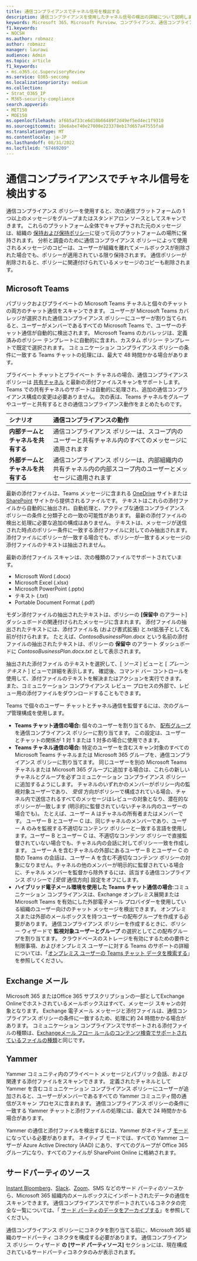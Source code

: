 ```yaml
---
title: 通信コンプライアンスでチャネル信号を検出する
description: 通信コンプライアンスを使用したチャネル信号の検出の詳細について説明します。
keywords: Microsoft 365、Microsoft Purview、コンプライアンス、通信コンプライアンス
f1.keywords:
- NOCSH
ms.author: robmazz
author: robmazz
manager: laurawi
audience: Admin
ms.topic: article
f1_keywords:
- ms.o365.cc.SupervisoryReview
ms.service: O365-seccomp
ms.localizationpriority: medium
ms.collection:
- Strat_O365_IP
- M365-security-compliance
search.appverid:
- MET150
- MOE150
ms.openlocfilehash: af6b5af33ce6d10b66489f2d49ef5ed4ec1f9310
ms.sourcegitcommit: 10e6abe740e27000e223378eb17d657a47555fa8
ms.translationtype: MT
ms.contentlocale: ja-JP
ms.lasthandoff: 08/31/2022
ms.locfileid: "67469209"
---
```

# <a name="detect-channel-signals-with-communication-compliance"></a>通信コンプライアンスでチャネル信号を検出する

通信コンプライアンス ポリシーを使用すると、次の通信プラットフォームの 1 つ以上のメッセージをグループまたはスタンドアロン ソースとしてスキャンできます。 これらのプラットフォーム全体でキャプチャされた元のメッセージは、組織の [保持および保持ポリシー](/microsoft-365/compliance/information-governance)に従って元のプラットフォームの場所に保持されます。 分析と調査のために通信コンプライアンス ポリシーによって使用されるメッセージのコピーは、ユーザーが組織を離れてメールボックスが削除された場合でも、ポリシーが適用されている限り保持されます。 通信ポリシーが削除されると、ポリシーに関連付けられているメッセージのコピーも削除されます。

## <a name="microsoft-teams"></a>Microsoft Teams

パブリックおよびプライベートの Microsoft Teams チャネルと個々のチャットの両方のチャット通信をスキャンできます。 ユーザーが Microsoft Teams カバレッジが選択された通信コンプライアンス ポリシーにユーザーが割り当てられると、ユーザーがメンバーであるすべての Microsoft Teams で、ユーザーのチャット通信が自動的に検出されます。 Microsoft Teams のカバレッジは、定義済みのポリシー テンプレートに自動的に含まれ、カスタム ポリシー テンプレートで既定で選択されます。 コミュニケーション コンプライアンス ポリシーの条件に一致する Teams チャットの処理には、最大で 48 時間かかる場合があります。

プライベート チャットとプライベート チャネルの場合、通信コンプライアンス ポリシーは [共有チャネル](/MicrosoftTeams/shared-channels) と最新の添付ファイルスキャンをサポートします。 Teams での共有チャネルのサポートは自動的に処理され、追加の通信コンプライアンス構成の変更は必要ありません。 次の表は、Teams チャネルをグループやユーザーと共有するときの通信コンプライアンス動作をまとめたものです。

|**シナリオ**|**通信コンプライアンスの動作**|
|:-----------|:------------------------------------|
| **内部チームとチャネルを共有する** | 通信コンプライアンス ポリシーは、スコープ内のユーザーと共有チャネル内のすべてのメッセージに適用されます |
| **外部チームとチャネルを共有する** | 通信コンプライアンス ポリシーは、内部組織内の共有チャネル内の内部スコープ内のユーザーとメッセージに適用されます |

最新の添付ファイルは、Teams メッセージに含まれる [OneDrive](/onedrive/plan-onedrive-enterprise#modern-attachments) サイトまたは [SharePoint](/sharepoint/dev/solution-guidance/modern-experience-customizations) サイトから提供されるファイルです。 テキストはこれらの添付ファイルから自動的に抽出され、自動処理と、アクティブな通信コンプライアンス ポリシーの条件と分類子との一致の可能性があります。 最新の添付ファイルの検出と処理に必要な追加の構成はありません。 テキストは、メッセージが送信された時点のポリシー条件に一致する添付ファイルに対してのみ抽出されます。 添付ファイルにポリシーが一致する場合でも、ポリシーが一致するメッセージの添付ファイルのテキストは抽出されません。

最新の添付ファイル スキャンは、次の種類のファイルでサポートされています。

- Microsoft Word (.docx)
- Microsoft Excel (.xlsx)
- Microsoft PowerPoint (.pptx)
- テキスト (.txt)
- Portable Document Format (.pdf)

モダン添付ファイルの抽出されたテキストは、ポリシーの **[保留中** のアラート] ダッシュボードの関連付けられたメッセージに含まれます。 添付ファイルの抽出されたテキストには、添付ファイル名 (および書式拡張) と.txt拡張子として名前が付けられます。 たとえば、*ContosoBusinessPlan.docx* という名前の添付ファイルの抽出されたテキストは、ポリシーの **保留中** のアラート ダッシュボードに *ContosoBusinessPlan.docx.txt* として表示されます。

抽出された添付ファイル のテキストを選択して、[ *ソース* ] ビューと [ *プレーンテキスト* ] ビューで詳細を表示します。 確認後、コマンド バー コントロールを使用して、添付ファイルのテキストを解決またはアクションを実行できます。 また、コミュニケーション コンプライアンス レビュー プロセスの外部で、レビュー用の添付ファイルをダウンロードすることもできます。

Teams で個々のユーザー チャットとチャネル通信を監督するには、次のグループ管理構成を使用します。

- **Teams チャット通信の場合:** 個々のユーザーを割り当てるか、 [配布グループ](https://support.office.com/article/Distribution-groups-E8BA58A8-FAB2-4AAF-8AA1-2A304052D2DE) を通信コンプライアンス ポリシーに割り当てます。 この設定は、ユーザーとチャットの関係が 1 対 1 または 1 対多の場合に使用できます。
- **Teams チャネル通信の場合:** 特定のユーザーを含むスキャン対象のすべての Microsoft Teams チャネルまたは Microsoft 365 グループを、通信コンプライアンス ポリシーに割り当てます。 同じユーザーを別の Microsoft Teams チャネルまたは Microsoft 365 グループに追加する場合は、これらの新しいチャネルとグループを必ずコミュニケーション コンプライアンス ポリシーに追加するようにします。 チャネルのいずれかのメンバーがポリシー内の監視対象ユーザーであり、 *受信* 方向がポリシーで構成されている場合、チャネル内で送信されるすべてのメッセージはレビューの対象となり、潜在的なポリシーが一致します (明示的に監督されていないチャネル内のユーザーの場合でも)。 たとえば、ユーザー A はチャネルの所有者またはメンバーです。 ユーザー B とユーザー C は、同じチャネルのメンバーであり、ユーザー A のみを監視する不適切なコンテンツ ポリシーと一致する言語を使用します。ユーザー B とユーザー C は、不適切なコンテンツ ポリシーで直接監督されていない場合でも、チャネル内の会話に対してポリシー一致を作成します。 ユーザー A を含むチャネルの外部にあるユーザー B とユーザー C の間の Teams の会話は、ユーザー A を含む不適切なコンテンツ ポリシーの対象になりません。チャネルの他のメンバーが明示的に監督されている場合に、チャネル メンバーを監督から除外するには、該当する通信コンプライアンス ポリシーで *[受信* 通信方向] 設定をオフにします。
- **ハイブリッド電子メール環境を使用した Teams チャット通信の場合**:コミュニケーション コンプライアンスは、Exchange オンプレミス展開または Microsoft Teams を有効にした外部電子メール プロバイダーを使用している組織のユーザー向けのチャット メッセージを検出できます。 オンプレミスまたは外部のメールボックスを持つユーザーの配布グループを作成する必要があります。 通信コンプライアンス ポリシーを作成するときに、ポリシー ウィザードで **監視対象ユーザーとグループ** の選択としてこの配布グループを割り当てます。 クラウドベースのストレージを有効にするための要件と制限事項、およびオンプレミス ユーザーに対する Teams のサポートの詳細については、「[オンプレミス ユーザーの Teams チャット データを検索する](/microsoft-365/compliance/search-cloud-based-mailboxes-for-on-premises-users)」を参照してください。

## <a name="exchange-email"></a>Exchange メール

Microsoft 365 またはOffice 365 サブスクリプションの一部としてExchange Onlineでホストされているメールボックスはすべて、メッセージ スキャンの対象となります。 Exchange 電子メール メッセージと添付ファイルは、通信コンプライアンス ポリシーの条件に一致するため、処理に約 24 時間かかる場合があります。 コミュニケーション コンプライアンスでサポートされる添付ファイルの種類は、[Exchangeメール フロー ルールのコンテンツ検査でサポートされているファイルの種類](/exchange/security-and-compliance/mail-flow-rules/inspect-message-attachments#supported-file-types-for-mail-flow-rule-content-inspection)と同じです。

## <a name="yammer"></a>Yammer

Yammer コミュニティ内のプライベート メッセージとパブリック会話、および関連する添付ファイルをスキャンできます。 定義されたチャネルとして Yammer を含むコミュニケーション コンプライアンス ポリシーにユーザーが追加されると、ユーザーがメンバーであるすべての Yammer コミュニティ間の通信がスキャン プロセスに含まれます。 通信コンプライアンス ポリシーの条件に一致する Yammer チャットと添付ファイルの処理には、最大で 24 時間かかる場合があります。 

Yammer の通信と添付ファイルを検出するには、Yammer がネイティブ [モード](/yammer/configure-your-yammer-network/overview-native-mode) になっている必要があります。 ネイティブ モードでは、すべての Yammer ユーザーが Azure Active Directory (AAD) にあり、すべてのグループが Office 365 グループになり、すべてのファイルが SharePoint Online に格納されます。

## <a name="third-party-sources"></a>サードパーティのソース

[Instant Bloomberg](/microsoft-365/compliance/archive-instant-bloomberg-data)、[Slack](/microsoft-365/compliance/archive-slack-data)、[Zoom](/microsoft-365/compliance/archive-zoommeetings-data)、SMS などのサード パーティのソースから、Microsoft 365 組織内のメールボックスにインポートされたデータの通信をスキャンできます。 通信コンプライアンスでサポートされているコネクタの完全な一覧については、「 [サード パーティのデータをアーカイブする](/microsoft-365/compliance/archiving-third-party-data)」を参照してください。

通信コンプライアンス ポリシーにコネクタを割り当てる前に、Microsoft 365 組織のサードパーティ コネクタを構成する必要があります。 通信コンプライアンス ポリシー ウィザード **の [サード パーティソース]** セクションには、現在構成されているサードパーティコネクタのみが表示されます。
